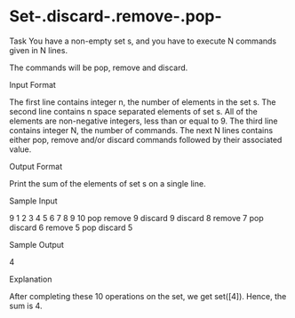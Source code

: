 # Set-.discard-.remove-.pop-

Task
You have a non-empty set s, and you have to execute N commands given in N lines.

The commands will be pop, remove and discard.

Input Format

The first line contains integer n, the number of elements in the set s. 
The second line contains n space separated elements of set s. All of the elements are non-negative integers, less than or equal to 9. 
The third line contains integer N, the number of commands.
The next N lines contains either pop, remove and/or discard commands followed by their associated value.

Output Format

Print the sum of the elements of set s on a single line.

Sample Input

9
1 2 3 4 5 6 7 8 9
10
pop
remove 9
discard 9
discard 8
remove 7
pop 
discard 6
remove 5
pop 
discard 5

Sample Output

4

Explanation

After completing these 10 operations on the set, we get set([4]). Hence, the sum is 4.

